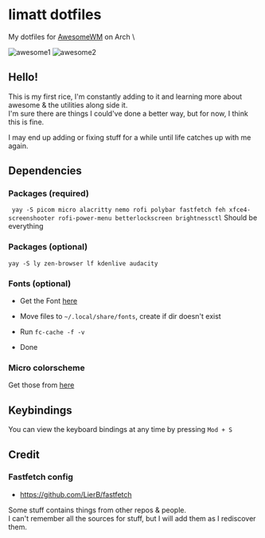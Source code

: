 # limatt dotfiles 
My dotfiles for [AwesomeWM]([https://awesomewm.org/about]) on Arch \

![awesome1](https://fuji.s-ul.eu/7kqrMP6y)
![awesome2](https://fuji.s-ul.eu/mFzfjjhV)

## Hello!
This is my first rice, I'm constantly adding to it and learning more about awesome & the utilities along side it. \
I'm sure there are things I could've done a better way, but for now, I think this is fine.

I may end up adding or fixing stuff for a while until life catches up with me again.

## Dependencies

### Packages (required)
``` yay -S picom micro alacritty nemo rofi polybar fastfetch feh xfce4-screenshooter rofi-power-menu betterlockscreen brightnessctl``` 
Should be everything

### Packages (optional)
```yay -S ly zen-browser lf kdenlive audacity```

### Fonts (optional)
- Get the Font [here](https://github.com/ryanoasis/nerd-fonts/releases/download/v3.2.1/JetBrainsMono.zip) 
- Move files to ``` ~/.local/share/fonts ```, create if dir doesn't exist
- Run ```fc-cache -f -v ``` 

- Done

### Micro colorscheme
Get those from [here](https://github.com/KiranWells/micro-nord-tc-colors)

## Keybindings
You can view the keyboard bindings at any time by pressing ```Mod + S ```

## Credit

### Fastfetch config
- https://github.com/LierB/fastfetch

Some stuff contains things from other repos & people. \
I can't remember all the sources for stuff, but I will add them as I rediscover them.
